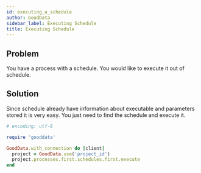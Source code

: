 ```yaml
---
id: executing_a_schedule
author: GoodData
sidebar_label: Executing Schedule
title: Executing Schedule
---
```


Problem
-------

You have a process with a schedule. You would like to execute it out of
schedule.

Solution
--------

Since schedule already have information about executable and parameters
stored it is very easy. You just need to find the schedule and execute
it.


```ruby
# encoding: utf-8

require 'gooddata'

GoodData.with_connection do |client|
  project = GoodData.use('project_id')
  project.processes.first.schedules.first.execute
end
```
